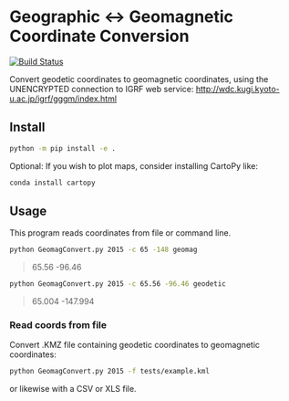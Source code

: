 # Geographic &harr; Geomagnetic Coordinate Conversion

[![Build Status](https://travis-ci.org/space-physics/igrfcoord.svg?branch=master)](https://travis-ci.org/space-physics/igrfcoord)

Convert geodetic coordinates to geomagnetic coordinates, using the UNENCRYPTED
connection to IGRF web service:
http://wdc.kugi.kyoto-u.ac.jp/igrf/gggm/index.html

## Install

```sh
python -m pip install -e .
```

Optional: If you wish to plot maps, consider installing CartoPy like:

```sh
conda install cartopy
```

## Usage

This program reads coordinates from file or command line.

```sh
python GeomagConvert.py 2015 -c 65 -148 geomag
```

> 65.56 -96.46

```sh
python GeomagConvert.py 2015 -c 65.56 -96.46 geodetic
```

> 65.004 -147.994

### Read coords from file

Convert .KMZ file containing geodetic coordinates to geomagnetic
coordinates:

```sh
python GeomagConvert.py 2015 -f tests/example.kml
```

or likewise with a CSV or XLS file.
